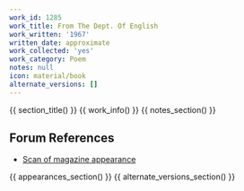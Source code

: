 ```yaml
---
work_id: 1285
work_title: From The Dept. Of English
work_written: '1967'
written_date: approximate
work_collected: 'yes'
work_category: Poem
notes: null
icon: material/book
alternate_versions: []
---
```


{{ section_title() }}
{{ work_info() }}
{{ notes_section() }}
## Forum References
- [Scan of magazine appearance](https://bukowskiforum.com/showthread.php?t=2984)

{{ appearances_section() }}
{{ alternate_versions_section() }}